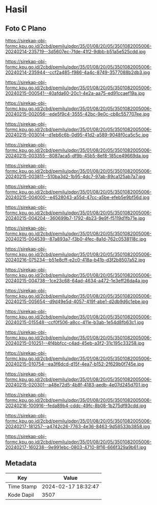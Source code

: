 # Hasil

## Foto C Plano

https://sirekap-obj-formc.kpu.go.id/2cbd/pemilu/pdpr/35/01/08/20/05/3501082005006-20240214-235719--3d5607ec-7fde-41f2-9dbb-b51a5e525cdd.jpg

https://sirekap-obj-formc.kpu.go.id/2cbd/pemilu/pdpr/35/01/08/20/05/3501082005006-20240214-235944--ccf2a485-f986-4a4c-8749-3577088b2db3.jpg

https://sirekap-obj-formc.kpu.go.id/2cbd/pemilu/pdpr/35/01/08/20/05/3501082005006-20240215-000541--40afda60-20c1-4e2a-aa75-ed91ccaef19a.jpg

https://sirekap-obj-formc.kpu.go.id/2cbd/pemilu/pdpr/35/01/08/20/05/3501082005006-20240215-002056--ede5f9c4-3555-42bc-9e0c-cb8c557707ee.jpg

https://sirekap-obj-formc.kpu.go.id/2cbd/pemilu/pdpr/35/01/08/20/05/3501082005006-20240215-003014--d1eb6c6b-0d95-41d2-a589-9048f0ca5c5c.jpg

https://sirekap-obj-formc.kpu.go.id/2cbd/pemilu/pdpr/35/01/08/20/05/3501082005006-20240215-003355--8087aca5-df9b-45b5-8ef8-185ce49669da.jpg

https://sirekap-obj-formc.kpu.go.id/2cbd/pemilu/pdpr/35/01/08/20/05/3501082005006-20240215-003811--510ba3d2-1b95-4dc7-97ab-89ca125ab7a7.jpg

https://sirekap-obj-formc.kpu.go.id/2cbd/pemilu/pdpr/35/01/08/20/05/3501082005006-20240215-004000--e4528043-a55d-47cc-a5be-efeb5e9bf56d.jpg

https://sirekap-obj-formc.kpu.go.id/2cbd/pemilu/pdpr/35/01/08/20/05/3501082005006-20240215-004204--360699b7-1792-4b23-9e9f-f5119d1fb71e.jpg

https://sirekap-obj-formc.kpu.go.id/2cbd/pemilu/pdpr/35/01/08/20/05/3501082005006-20240215-004539--87a893a7-f3b0-4fec-8a1d-762c0538118c.jpg

https://sirekap-obj-formc.kpu.go.id/2cbd/pemilu/pdpr/35/01/08/20/05/3501082005006-20240216-075234--b51e8cff-e2c0-418a-b41b-d3f2b8507a52.jpg

https://sirekap-obj-formc.kpu.go.id/2cbd/pemilu/pdpr/35/01/08/20/05/3501082005006-20240215-004738--1ce23c68-64ad-4634-a472-1e3eff26da4a.jpg

https://sirekap-obj-formc.kpu.go.id/2cbd/pemilu/pdpr/35/01/08/20/05/3501082005006-20240215-005654--d9d49e5d-4057-419f-abe1-d2db9d6c1ebe.jpg

https://sirekap-obj-formc.kpu.go.id/2cbd/pemilu/pdpr/35/01/08/20/05/3501082005006-20240215-015548--ccf0f506-a8cc-411e-b3ab-1e54d8fb63c1.jpg

https://sirekap-obj-formc.kpu.go.id/2cbd/pemilu/pdpr/35/01/08/20/05/3501082005006-20240215-010251--4f4bbfcc-c4ad-45eb-a3f2-31c195c33258.jpg

https://sirekap-obj-formc.kpu.go.id/2cbd/pemilu/pdpr/35/01/08/20/05/3501082005006-20240215-010754--ea3f6dcd-d15f-4ea7-b152-2f629b0f745e.jpg

https://sirekap-obj-formc.kpu.go.id/2cbd/pemilu/pdpr/35/01/08/20/05/3501082005006-20240215-020301--a48e72d5-4b8f-4183-aedb-4e07d245d701.jpg

https://sirekap-obj-formc.kpu.go.id/2cbd/pemilu/pdpr/35/01/08/20/05/3501082005006-20240216-100916--feda89b4-cddc-49fc-8b08-1b275df93cdd.jpg

https://sirekap-obj-formc.kpu.go.id/2cbd/pemilu/pdpr/35/01/08/20/05/3501082005006-20240217-181257--a4742c26-7763-4e36-8463-9d58533b3858.jpg

https://sirekap-obj-formc.kpu.go.id/2cbd/pemilu/pdpr/35/01/08/20/05/3501082005006-20240217-160238--9e991ebc-0803-4710-8f16-666f329a9b61.jpg


## Metadata

| Key        | Value               |
| ---------- | ------------------- |
| Time Stamp | 2024-02-17 18:32:47 |
| Kode Dapil | 3507                |



